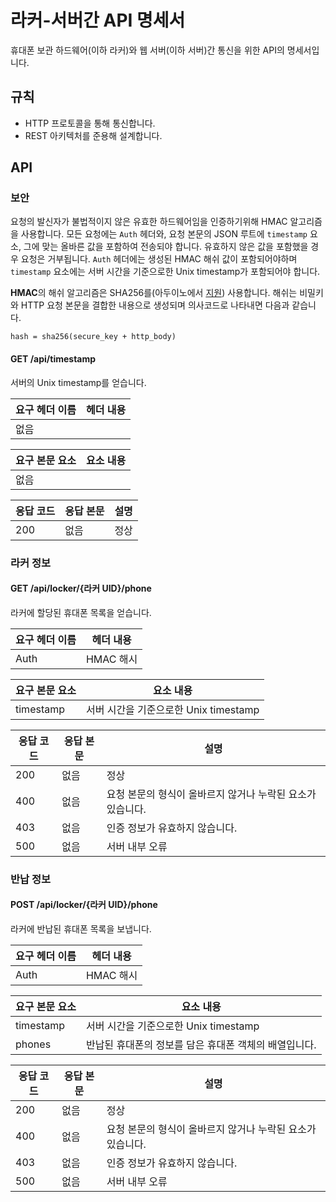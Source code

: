# 라커-서버간 API 명세서
휴대폰 보관 하드웨어(이하 라커)와 웹 서버(이하 서버)간 통신을 위한 API의 명세서입니다.

## 규칙
- HTTP 프로토콜을 통해 통신합니다.
- REST 아키텍처를 준용해 설계합니다.

## API
### 보안
요청의 발신자가 불법적이지 않은 유효한 하드웨어임을 인증하기위해 HMAC 알고리즘을 사용합니다.
모든 요청에는 `Auth` 헤더와, 요청 본문의 JSON 루트에 `timestamp` 요소, 그에 맞는 올바른 값을 포함하여 전송되야 합니다. 유효하지 않은 값을 포함했을 경우 요청은 거부됩니다. 
`Auth` 헤더에는 생성된 HMAC 해쉬 값이 포함되어야하며 `timestamp` 요소에는 서버 시간을 기준으로한 Unix timestamp가 포함되어야 합니다. 

**HMAC**의 해쉬 알고리즘은 SHA256를(아두이노에서 [지원](https://rweather.github.io/arduinolibs/classSHA256.html)) 사용합니다. 
해쉬는 비밀키와 HTTP 요청 본문을 결합한 내용으로 생성되며 의사코드로 나타내면 다음과 같습니다.
```
hash = sha256(secure_key + http_body)
```

#### GET /api/timestamp
서버의 Unix timestamp를 얻습니다.

|요구 헤더 이름|헤더 내용|
|--|---|
|없음||

|요구 본문 요소|요소 내용|
|--|---|
|없음||

|응답 코드|응답 본문|설명|
|--|---|---|
|200|없음|정상|

### 라커 정보
#### GET /api/locker/{라커 UID}/phone
라커에 할당된 휴대폰 목록을 얻습니다.

|요구 헤더 이름|헤더 내용|
|--|---|
|Auth|HMAC 해시|

|요구 본문 요소|요소 내용|
|--|---|
|timestamp|서버 시간을 기준으로한 Unix timestamp|

|응답 코드|응답 본문|설명|
|--|---|---|
|200|없음|정상|
|400|없음|요청 본문의 형식이 올바르지 않거나 누락된 요소가 있습니다.|
|403|없음|인증 정보가 유효하지 않습니다.|
|500|없음|서버 내부 오류|

### 반납 정보
#### POST /api/locker/{라커 UID}/phone
라커에 반납된 휴대폰 목록을 보냅니다.

|요구 헤더 이름|헤더 내용|
|--|---|
|Auth|HMAC 해시|

|요구 본문 요소|요소 내용|
|--|---|
|timestamp|서버 시간을 기준으로한 Unix timestamp|
|phones|반납된 휴대폰의 정보를 담은 휴대폰 객체의 배열입니다.|

|응답 코드|응답 본문|설명|
|--|---|---|
|200|없음|정상|
|400|없음|요청 본문의 형식이 올바르지 않거나 누락된 요소가 있습니다.|
|403|없음|인증 정보가 유효하지 않습니다.|
|500|없음|서버 내부 오류|
